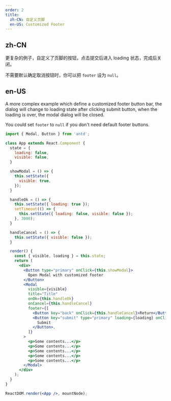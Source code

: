 ```yaml
---
order: 2
title:
  zh-CN: 自定义页脚
  en-US: Customized Footer
---
```


## zh-CN

更复杂的例子，自定义了页脚的按钮，点击提交后进入 loading 状态，完成后关闭。

不需要默认确定取消按钮时，你可以把 `footer` 设为 `null`。

## en-US

A more complex example which define a customized footer button bar,
the dialog will change to loading state after clicking submit button, when the loading is over,
the modal dialog will be closed.

You could set `footer` to `null` if you don't need default footer buttons.

````jsx
import { Modal, Button } from 'antd';

class App extends React.Component {
  state = {
    loading: false,
    visible: false,
  }

  showModal = () => {
    this.setState({
      visible: true,
    });
  }

  handleOk = () => {
    this.setState({ loading: true });
    setTimeout(() => {
      this.setState({ loading: false, visible: false });
    }, 3000);
  }

  handleCancel = () => {
    this.setState({ visible: false });
  }

  render() {
    const { visible, loading } = this.state;
    return (
      <div>
        <Button type="primary" onClick={this.showModal}>
          Open Modal with customized footer
        </Button>
        <Modal
          visible={visible}
          title="Title"
          onOk={this.handleOk}
          onCancel={this.handleCancel}
          footer={[
            <Button key="back" onClick={this.handleCancel}>Return</Button>,
            <Button key="submit" type="primary" loading={loading} onClick={this.handleOk}>
              Submit
            </Button>,
          ]}
        >
          <p>Some contents...</p>
          <p>Some contents...</p>
          <p>Some contents...</p>
          <p>Some contents...</p>
          <p>Some contents...</p>
        </Modal>
      </div>
    );
  }
}

ReactDOM.render(<App />, mountNode);
````
